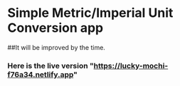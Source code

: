 # Simple Metric/Imperial Unit Conversion app
##It will be improved by the time.
### Here is the live version "https://lucky-mochi-f76a34.netlify.app"
